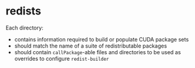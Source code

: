 # redists

Each directory:

- contains information required to build or populate CUDA package sets
- should match the name of a suite of redistributable packages
- should contain `callPackage`-able files and directories to be used as overrides to configure `redist-builder`
